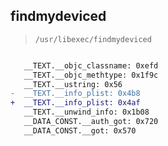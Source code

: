## findmydeviced

> `/usr/libexec/findmydeviced`

```diff

   __TEXT.__objc_classname: 0xefd
   __TEXT.__objc_methtype: 0x1f9c
   __TEXT.__ustring: 0x56
-  __TEXT.__info_plist: 0x4b8
+  __TEXT.__info_plist: 0x4af
   __TEXT.__unwind_info: 0x1b08
   __DATA_CONST.__auth_got: 0x720
   __DATA_CONST.__got: 0x570

```
